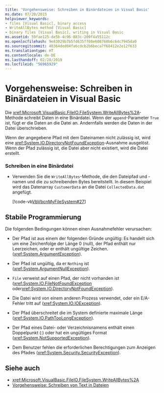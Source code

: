 ```yaml
---
title: 'Vorgehensweise: Schreiben in Binärdateien in Visual Basic'
ms.date: 07/20/2015
helpviewer_keywords:
- files [Visual Basic], binary access
- WriteAllBytes method [Visual Basic]
- binary files [Visual Basic], writing in Visual Basic
ms.assetid: 59fae125-de5b-4c96-883c-209f4a55112c
ms.openlocfilehash: 9e83029b7b5fd635ff08e608760b6c64c7945da0
ms.sourcegitcommit: 40364ded04fa6cdcb2b6beca7f68412e2e12f633
ms.translationtype: HT
ms.contentlocale: de-DE
ms.lasthandoff: 02/28/2019
ms.locfileid: "56965929"
---
```

# <a name="how-to-write-to-binary-files-in-visual-basic"></a>Vorgehensweise: Schreiben in Binärdateien in Visual Basic
Die <xref:Microsoft.VisualBasic.FileIO.FileSystem.WriteAllBytes%2A>-Methode schreibt Daten in eine Binärdatei. Wenn der `append`-Parameter `True` ist, fügt er die Daten an die Datei an. Andernfalls werden die Daten in der Datei überschrieben.  
  
 Wenn der angegebene Pfad mit dem Dateinamen nicht zulässig ist, wird eine <xref:System.IO.DirectoryNotFoundException>-Ausnahme ausgelöst. Wenn der Pfad zulässig ist, die Datei aber nicht existiert, wird die Datei erstellt.  
  
### <a name="to-write-to-a-binary-file"></a>Schreiben in eine Binärdatei  
  
-   Verwenden Sie die `WriteAllBytes`-Methode, die den Dateipfad und -namen und die zu schreibenden Bytes bereitstellt. In diesem Beispiel wird das Datenarray `CustomerData` an die Datei `CollectedData.dat` angefügt.  
  
     [!code-vb[VbVbcnMyFileSystem#27](~/samples/snippets/visualbasic/VS_Snippets_VBCSharp/VbVbcnMyFileSystem/VB/Class1.vb#27)]  
  
## <a name="robust-programming"></a>Stabile Programmierung  
 Die folgenden Bedingungen können einen Ausnahmefehler verursachen:  
  
-   Der Pfad ist aus einem der folgenden Gründe ungültig: Es handelt sich um eine Zeichenfolge der Länge 0 (null), der Pfad enthält nur Leerzeichen, oder er enthält ungültige Zeichen. (<xref:System.ArgumentException>).  
  
-   Der Pfad ist ungültig, da er `Nothing` ist (<xref:System.ArgumentNullException>).  
  
-   `File` verweist auf einen Pfad, der nicht vorhanden ist (<xref:System.IO.FileNotFoundException> oder<xref:System.IO.DirectoryNotFoundException>).  
  
-   Die Datei wird von einem anderen Prozess verwendet, oder ein E/A-Fehler tritt auf (<xref:System.IO.IOException>).  
  
-   Der Pfad überschreitet die im System definierte maximale Länge (<xref:System.IO.PathTooLongException>).  
  
-   Der Pfad eines Datei- oder Verzeichnisnamens enthält einen Doppelpunkt (:) oder hat ein ungültiges Format (<xref:System.NotSupportedException>).  
  
-   Dem Benutzer fehlen die erforderlichen Berechtigungen zum Anzeigen des Pfades (<xref:System.Security.SecurityException>).  
  
## <a name="see-also"></a>Siehe auch
- <xref:Microsoft.VisualBasic.FileIO.FileSystem.WriteAllBytes%2A>
- [Vorgehensweise: Schreiben von Text in Dateien](../../../../visual-basic/developing-apps/programming/drives-directories-files/how-to-write-text-to-files.md)
